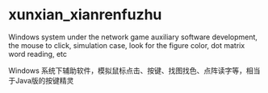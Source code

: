 # xunxian_xianrenfuzhu
Windows system under the network game auxiliary software development, the mouse to click, simulation case, look for the figure color, dot matrix word reading, etc

Windows 系统下辅助软件，模拟鼠标点击、按键、找图找色、点阵读字等，相当于Java版的按键精灵